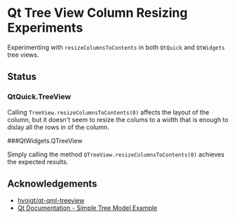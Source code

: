 # Qt Tree View Column Resizing Experiments

Experimenting with `resizeColumnsToContents` in both `QtQuick` and `QtWidgets` tree views.

## Status

### QtQuick.TreeView

Calling `TreeView.resizeColumnsToContents(0)` affects the layout of the column, but it doesn't seem to resize the colums to a width that is enough to dislay all the rows in of the column.

###QtWidgets.QTreeView

Simply calling the method `QTreeView.resizeColumnsToContents(0)` achieves the expected results.

## Acknowledgements

- [hvoigt/qt-qml-treeview](https://github.com/hvoigt/qt-qml-treeview)
- [Qt Documentation - Simple Tree Model Example](http://doc.qt.io/qt-5/qtwidgets-itemviews-simpletreemodel-example.html)
